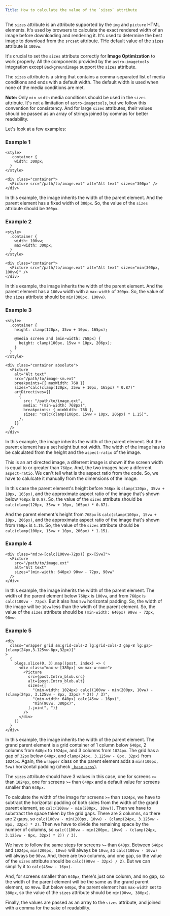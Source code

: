```yaml
---
Title: How to calculate the value of the `sizes` attribute
---
```


The `sizes` attribute is an attribute supported by the `img` and `picture` HTML elements. It's used by browsers to calculate the exact rendered width of an image before downloading and rendering it. It's used to determine the best image to download from the `srcset` attribute. THe default value of the `sizes` attribute is `100vw`.

It's crucial to set the `sizes` attribute correctly for **Image Optimization** to work properly. All the components provided by the `astro-imagetools` integration except `BackgroundImage` support the `sizes` attribute.

The `sizes` attribute is a string that contains a comma-separated list of media conditions and ends with a default width. The default width is used when none of the media conditions are met.

**Note:** Only `min-width` media conditions should be used in the `sizes` attribute. It's not a limitation of `astro-imagetools`, but we follow this convention for consistency. And for large `sizes` attributes, their values should be passed as an array of strings joined by commas for better readability.

Let's look at a few examples:

### Example 1

```astro
<style>
  .container {
    width: 300px;
  }
</style>

<div class="container">
  <Picture src="/path/to/image.ext" alt="Alt text" sizes="300px" />
</div>
```

In this example, the image inherits the width of the parent element. And the parent element has a fixed width of `300px`. So, the value of the `sizes` attribute should be `300px`.

### Example 2

```astro
<style>
  .container {
    width: 100vw;
    max-width: 300px;
  }
</style>

<div class="container">
  <Picture src="/path/to/image.ext" alt="Alt text" sizes="min(300px, 100vw)" />
</div>
```

In this example, the image inherits the width of the parent element. And the parent element has a `100vw` width with a `max-width` of `300px`. So, the value of the `sizes` attribute should be `min(300px, 100vw)`.

### Example 3

```astro
<style>
  .container {
    height: clamp(120px, 35vw + 10px, 165px);

    @media screen and (min-width: 768px) {
      height: clamp(100px, 15vw + 10px, 206px);
    }
  }
</style>

<div class="container absolute">
  <Picture
    alt="Alt text"
    src="/path/to/image-sm.ext"
    breakpoints={{ maxWidth: 768 }}
    sizes="calc(clamp(120px, 35vw + 10px, 165px) * 0.87)"
    artDirectives={[
      {
        src: "/path/to/image.ext",
        media: "(min-width: 768px)",
        breakpoints: { minWidth: 768 },
        sizes: "calc(clamp(100px, 15vw + 10px, 206px) * 1.15)",
      },
    ]}
  />
</div>
```

In this example, the image inherits the width of the parent element. But the parent element has a set height but not width. The width of the image has to be calculated from the height and the `aspect-ratio` of the image.

This is an art directed image, a diferrent image is shown if the screen width is equal to or greater than `768px`. And, the two images have a diferrent `aspect-ratio`. We can't tell what is the aspect ratio from the code. So, we have to calulcate it manually from the dimensions of the image.

In this case the parent element's height before `768px` is `clamp(120px, 35vw + 10px, 165px)`, and the approximate aspect ratio of the image that's shown below `768px` is `0.87`. So, the value of the `sizes` attribute should be `calc(clamp(120px, 35vw + 10px, 165px) * 0.87)`.

And the parent element's height from `768px` is `calc(clamp(100px, 15vw + 10px, 206px)`, and the approximate aspect ratio of the image that's shown from `768px` is `1.15`. So, the value of the `sizes` attribute should be `calc(clamp(100px, 15vw + 10px, 206px) * 1.15)`.

### Example 4

```astro
<div class="md:w-[calc(100vw-72px)] px-[5vw]">
  <Picture
    src="/path/to/image.ext"
    alt="Alt text"
    sizes="(min-width: 640px) 90vw - 72px, 90vw"
  />
</div>
```

In this example, the image inherits the width of the parent element. The width of the parent element below `768px` is `100vw`, and from `768px` is `calc(100vw - 72px)`. But it also has `5vw` horizontal padding. So, the width of the image will be `10vw` less than the width of the parent element. So, the value of the `sizes` attribute should be `(min-width: 640px) 90vw - 72px, 90vw`.

### Example 5

```astro
<div
  class="wrapper grid sm:grid-cols-2 lg:grid-cols-3 gap-8 lg:gap-[clamp(24px,3.125vw-8px,32px)]"
>
  {
    blogs.slice(0, 3).map((post, index) => (
      <div class="max-w-[380px] sm-max-w-none">
        <Picture
          src={post.Intro_blob.src}
          alt={post.Intro_blob.alt}
          sizes={[
            "(min-width: 1024px) calc((100vw - min(200px, 10vw) - (clamp(24px, 3.125vw - 8px, 32px) * 2)) / 3)",
            "(min-width: 640px) calc(45vw - 16px)",
            "min(90vw, 380px)",
          ].join(", ")}
        />
      </div>
    ))
  }
</div>
```

In this example, the image inherits the width of the parent element. The grand parent element is a grid container of 1 column below `640px`, 2 columns from `640px` to `1024px`, and 3 columns from `1024px`. The grid has a gap of `32px` below `640px`, and `clamp(24px, 3.125vw - 8px, 32px)` from `1024px`. Again, the `wrapper` class on the parent element adds a `min(100px, 5vw)` horizontal padding (check [`_base.scss`](/src/styles/_base.scss)).

The `sizes` attribute should have 3 values in this case, one for screens `>=` than `1024px`, one for screens `>=` than `640px` and a default value for screens smaller than `640px`.

To calculate the width of the image for screens `>=` than `1024px`, we have to subtract the horizontal padding of both sides from the width of the grand parent element, so `calc(100vw - min(200px, 10vw))`. Then we have to substract the space taken by the grid gaps. There are 3 columns, so there are 2 gaps, so `calc(100vw - min(200px, 10vw) - (clamp(24px, 3.125vw - 8px, 32px) * 2)`. Then we have to divide the remaining space by the number of columns, so `calc((100vw - min(200px, 10vw) - (clamp(24px, 3.125vw - 8px, 32px) * 2)) / 3)`.

We have to follow the same steps for screens `>=` than `640px`. Between `640px` and `1024px`, `min(200px, 10vw)` will always be `10vw`, so `calc(100vw - 10vw)` will always be `90vw`. And, there are two columns, and one gap, so the value of the `sizes` attribute should be `calc((90vw - 32px) / 2)`. But we can simplify it to `calc(45vw - 16px)`.

And, for screens smaller than `640px`, there's just one column, and no gap, so the width of the parent element will be the same as the grand parent element, so `90vw`. But below `640px`, the parent element has `max-width` set to `380px`, so the value of the `sizes` attribute should be `min(90vw, 380px)`.

Finally, the values are passed as an array to the `sizes` attribute, and joined with a comma for the sake of readability.
